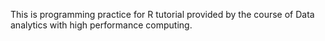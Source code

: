 This is programming practice for R tutorial provided by the course of Data analytics with high performance computing. 
